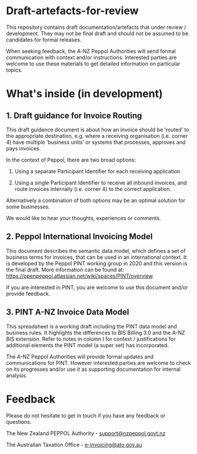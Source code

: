 # Draft-artefacts-for-review
This repository contains draft documentation/artefacts that under review / development. They may not be final draft and should not be assumed to be candidates for formal releases. 

When seeking feedback, the A-NZ Peppol Authorities will send formal communication with context and/or instructions. 
Interested parties are welcome to use these materials to get detailed information on particular topics. 


# What's inside (in development)

## 1. Draft guidance for Invoice Routing

This draft guidance document is about how an invoice should be ‘routed’ to the appropriate destination, e.g. where a receiving organisation (i.e. corner 4) have multiple ‘business units’ or systems that processes, approves and pays invoices.

In the context of Peppol, there are two broad options:
1.	Using a separate Participant Identifier for each receiving application

2.	Using a single Participant Identifier to receive all inbound invoices, and route invoices internally (i.e. corner 4) to the correct application. 

Alternatively a combination of both options may be an optimal solution for some businesses.  

We would like to hear your thoughts, experiences or comments.  

## 2. Peppol International Invoicing Model

This document describes the semantic data model, which defines a set of business terms for invoices, that can be used in an international context. 
It is developed by the Peppol PINT working group in 2020 and this version is the final draft.  More information can be found at: https://openpeppol.atlassian.net/wiki/spaces/PINT/overview. 

If you are interested in PINT, you are welcome to use this document and/or provide feedback. 


## 3. PINT A-NZ Invoice Data Model

This spreadsheet is a working draft including the PINT data model and business rules.   It highlights the differences to BIS Billing 3.0 and the A-NZ BIS extension.
Refer to notes in column I for context / justifications for additional elements the PINT model (a super set) has incorporated. 

The A-NZ Peppol Authorities will provide formal updates and communications for PINT. However interested parties are welcome to check on its progresses and/or use it as supporting documentation for internal analysis.   


# Feedback

Please do not hesitate to get in touch if you have any feedback or questions.

The New Zealand PEPPOL Authority - support@nzpeppol.govt.nz

The Australian Taxation Office - e-invoicing@ato.gov.au
